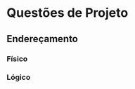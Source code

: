 # Questões de Projeto

## Endereçamento

### Físico

### Lógico
<!--stackedit_data:
eyJoaXN0b3J5IjpbLTEwMzE3MjM0ODRdfQ==
-->
